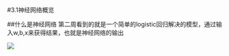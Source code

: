 #3.1神经网络概览

##什么是神经网络
第二周看到的就是一个简单的logistic回归解决的模型，通过输入w,b,x来获得结果，也就是神经网络的输出

![](https://cdn.jsdelivr.net/gh/tj-messi/picture/1725237060711.png)




